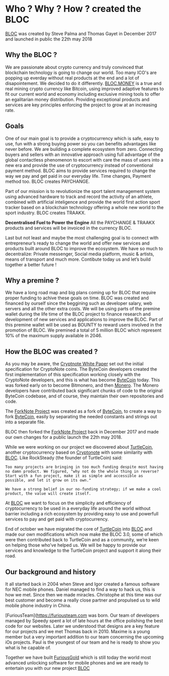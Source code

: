 # **Who ? Why ? How ? created the BLOC**

[BLOC](https://bloc.money) was created by Steve Palma and Thomas Gayet in December 2017 and launched in public the 22th may 2018

## **Why the BLOC ?**

We are passionate about crypto currency and truly convinced that blockchain technology is going to change our world. Too many ICO's are popping up everday without real products at the end and a lot of disapointement. We decided to do it differently. [BLOC.MONEY](https://bloc.money) is a true and real mining crypto currency like Bitcoin, using improved adaptive features to fit our current world and economy including exclusive mining tools to offer an egalitarian money distribution. Providing exceptional products and services are key principles enforcing the project to grow at an increasing rate.

## **Goals**

One of our main goal is to provide a cryptocurrency which is safe, easy to use, fun with a strong buying power so you can benefits advantages like never before. We are building a complete ecosystem from zero. Connecting buyers and sellers with an innovative approach using full advantage of the global contactless phenomenon to escort with care the mass of users into a new era and provide the use of cryptocurrency instead of conventional payment method. BLOC aims to provide services required to change the way we pay and get paid in our everyday life. Time changes, Payment method too. BLOC creates PAYCHANGE.

Part of our mission is to revolutionize the sport talent management system using advanced hardware to track and record the activity of an athlete, combined with artificial inteligence and provide the world first action sport tracker based on a blockchain technology offering a whole new world to the sport industry. BLOC creates TRAAKX.

**Decentralised Fuel to Power the Engine**
All the PAYCHANGE & TRAAKX products and services will be invoiced in the currency BLOC.

Last but not least and maybe the most challenging goal is to connect with entrepreneur’s ready to change the world and offer new services and products built around BLOC to improve the ecosystem. We have so much to decentralize: Private messenger, Social media platform, music & artists, means of transport and much more. Contibute today us and let’s build together a better future !

## **Why a premine ?**

We have a long road map and big plans coming up for BLOC that require proper funding to achive these goals on time. BLOC was created and financed by ourself since the beggining such as developer salary, web servers and all the other extra costs. We will be using parts of the premine wallet during the life time of the BLOC project to finance research and development of new services and applications to improve the BLOC. Part of this premine wallet will be used as BOUNTY to reward users involved in the promotion of BLOC. We premined a total of 5 million BLOC which represent 10% of the maximum supply available in 2046.

## **How the BLOC was created ?**

As you may be aware, the [Cryptnote White Paper](https://cryptonote.org/whitepaper.pdf) set out the initial specification for CryptoNote coins. The ByteCoin developers created the first implementation of this specification working closely with the CryptoNote developers, and this is what has become [ByteCoin](https://github.com/bcndev/bytecoin) today. This was forked early on to become Bitmonero, and then [Monero](https://github.com/monero-project/monero). The Monero developers have contributed back significant chunks of code to the original ByteCoin codebase, and of course, they maintain their own repositories and code.

The [ForkNote Project](https://github.com/forknote/forknote) was created as a fork of [ByteCoin](https://github.com/bcndev/bytecoin), to create a way to fork [ByteCoin](https://github.com/bcndev/bytecoin), easily by separating the needed constants and strings out into a separate file.

BLOC then forked the [ForkNote Project](https://github.com/forknote/forknote) back in December 2017 and made our own changes for a public launch the 22th may 2018.

While we were working on our project we discovered about [TurtleCoin](https://github.com/turtlecoin/turtlecoin), another cryptocurrency based on [Cryptonote](https://github.com/cryptonotefoundation/cryptonote) with some similarity with [BLOC](https://bloc.money). Like RockSteady (the founder of TurtleCoin) said:

```
Too many projects are bringing in too much funding despite most having no damn product. We figured, "why not do the whole thing in reverse? Start with a fun project, make it as simple and accessible as possible, and let it grow on its own."

We have a strong belief in our no-funding strategy; if we make a cool product, the value will create itself.
```

At [BLOC](https://bloc.money) we want to focus on the simplicity and efficiency of cryptocurrency to be used in a everyday life around the world without barrier including a rich ecosystem by providing easy to use and powerfull services to pay and get paid with cryptocurrency.

End of october we have migrated the core of [TurtleCoin](https://github.com/turtlecoin/turtlecoin) into [BLOC](https://github.com/furiousteam/BLOC) and made our own modifications which now make the BLOC 3.0, some of which were then contributed back to TurtleCoin and as a community, we’re keen on helping those who’ve helped us. We will be happy to provide our services and knowledge to the TurtleCoin project and support it along their road.

## **Our background and history**

It all started back in 2004 when Steve and Igor created a famous software for NEC mobile phones. Daniel managed to find a way to hack us, this is how we met. Since then we made miracles. Christophe at this time was our best customer and become a really close partner and propulsed us to wild mobile phone industry in China.

[FuriousTeam](https://furiousteam.com was born. Our team of developers managed by Speedy spent a lot of late hours at the office polishing the best code for our websites. Later we understood that designs are a key feature for our projects and we met Thomas back in 2010. Maxime is a young member but a very important addition to our team concerning the upcoming iOs projects. Paul is the youngest of our team and he is ready to show you what is he capable of.

Together we have built [FuriousGold](https://furiousgold.com) which is still today the world most advanced unlocking software for mobile phones and we are ready to entertain you with our new project [BLOC](https://bloc.money)